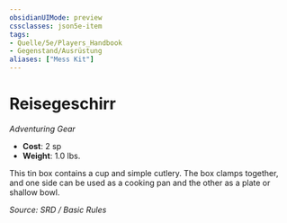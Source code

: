```yaml
---
obsidianUIMode: preview
cssclasses: json5e-item
tags:
- Quelle/5e/Players_Handbook
- Gegenstand/Ausrüstung
aliases: ["Mess Kit"]
---
```

# Reisegeschirr
*Adventuring Gear*  

- **Cost**: 2 sp
- **Weight**: 1.0 lbs.

This tin box contains a cup and simple cutlery. The box clamps together, and one side can be used as a cooking pan and the other as a plate or shallow bowl.

*Source: SRD / Basic Rules*